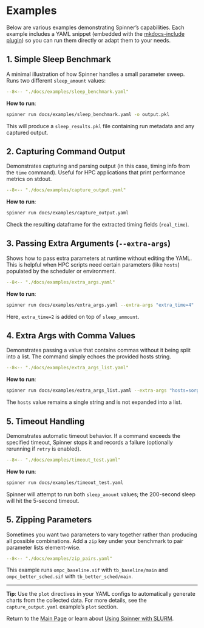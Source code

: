 # Examples

Below are various examples demonstrating Spinner’s capabilities. Each example includes a YAML snippet (embedded with the [mkdocs-include plugin](https://github.com/mondeja/mkdocs-include-markdown-plugin)) so you can run them directly or adapt them to your needs.

## 1. Simple Sleep Benchmark

A minimal illustration of how Spinner handles a small parameter sweep. Runs two different `sleep_amount` values:

```yaml
--8<-- "./docs/examples/sleep_benchmark.yaml"
```

**How to run**:

```bash
spinner run docs/examples/sleep_benchmark.yaml -o output.pkl
```

This will produce a `sleep_results.pkl` file containing run metadata and any captured output.

## 2. Capturing Command Output

Demonstrates capturing and parsing output (in this case, timing info from the `time` command). Useful for HPC applications that print performance metrics on stdout.

```yaml
--8<-- "./docs/examples/capture_output.yaml"
```

**How to run**:

```bash
spinner run docs/examples/capture_output.yaml
```

Check the resulting dataframe for the extracted timing fields (`real_time`).

## 3. Passing Extra Arguments (`--extra-args`)

Shows how to pass extra parameters at runtime without editing the YAML. This is helpful when HPC scripts need certain parameters (like `hosts`) populated by the scheduler or environment.

```yaml
--8<-- "./docs/examples/extra_args.yaml"
```

**How to run**:

```bash
spinner run docs/examples/extra_args.yaml --extra-args "extra_time=4"
```

Here, `extra_time=2` is added on top of `sleep_ammount`.

## 4. Extra Args with Comma Values

Demonstrates passing a value that contains commas without it being split
into a list. The command simply echoes the provided hosts string.

```yaml
--8<-- "./docs/examples/extra_args_list.yaml"
```

**How to run**:

```bash
spinner run docs/examples/extra_args_list.yaml --extra-args "hosts=sorgan-cpu1,sorgan-cpu2"
```

The `hosts` value remains a single string and is not expanded into a list.

## 5. Timeout Handling

Demonstrates automatic timeout behavior. If a command exceeds the specified timeout, Spinner stops it and records a failure (optionally rerunning if `retry` is enabled).

```yaml
--8<-- "./docs/examples/timeout_test.yaml"
```

**How to run**:

```bash
spinner run docs/examples/timeout_test.yaml
```

Spinner will attempt to run both `sleep_amount` values; the 200-second sleep will hit the 5-second timeout.

## 5. Zipping Parameters

Sometimes you want two parameters to vary together rather than producing all
possible combinations. Add a `zip` key under your benchmark to pair parameter
lists element-wise.

```yaml
--8<-- "./docs/examples/zip_pairs.yaml"
```

This example runs `ompc_baseline.sif` with `tb_baseline/main` and
`ompc_better_sched.sif` with `tb_better_sched/main`.

---

**Tip**: Use the `plot` directives in your YAML configs to automatically generate charts from the collected data. For more details, see the `capture_output.yaml` example’s `plot` section.

Return to the [Main Page](index.md) or learn about [Using Spinner with SLURM](slurm.md).
